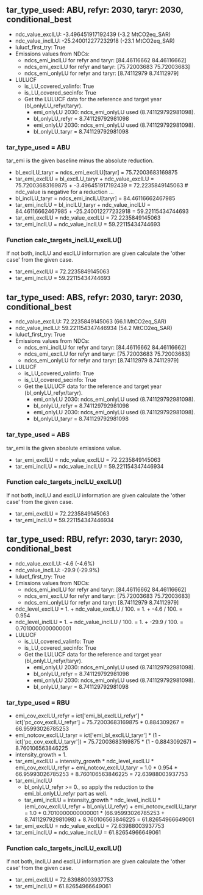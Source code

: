 

## tar_type_used: ABU, refyr: 2030, taryr: 2030, conditional_best
- ndc_value_exclLU: -3.496451917192439 (-3.2 MtCO2eq_SAR)
- ndc_value_inclLU: -25.240012277232918 (-23.1 MtCO2eq_SAR)
- lulucf_first_try: True
- Emissions values from NDCs:
  - ndcs_emi_inclLU for refyr and taryr: [84.46116662 84.46116662]
  - ndcs_emi_exclLU for refyr and taryr: [75.72003683 75.72003683]
  - ndcs_emi_onlyLU for refyr and taryr: [8.74112979 8.74112979]
- LULUCF
  - is_LU_covered_valinfo: True
  - is_LU_covered_secinfo: True
  - Get the LULUCF data for the reference and target year (bl_onlyLU_refyr/taryr).
    - emi_onlyLU 2030: ndcs_emi_onlyLU used (8.741129792981098).
    - bl_onlyLU_refyr = 8.741129792981098
    - emi_onlyLU 2030: ndcs_emi_onlyLU used (8.741129792981098).
    - bl_onlyLU_taryr = 8.741129792981098
### tar_type_used = ABU
tar_emi is the given baseline minus the absolute reduction.
- bl_exclLU_taryr = ndcs_emi_exclLU[taryr] = 75.72003683169875
- tar_emi_exclLU = bl_exclLU_taryr + ndc_value_exclLU = 75.72003683169875 + -3.496451917192439 = 72.2235849145063 # ndc_value is negative for a reduction ...
- bl_inclLU_taryr = ndcs_emi_inclLU[taryr] = 84.46116662467985
- tar_emi_inclLU = bl_inclLU_taryr + ndc_value_inclLU = 84.46116662467985 + -25.240012277232918 = 59.22115434744693
- tar_emi_exclLU = ndc_value_exclLU = 72.2235849145063
- tar_emi_inclLU = ndc_value_inclLU = 59.22115434744693
### Function calc_targets_inclLU_exclLU()
If not both, inclLU and exclLU information are given calculate the 'other case' from the given case.
- tar_emi_exclLU = 72.2235849145063
- tar_emi_inclLU = 59.22115434744693

## tar_type_used: ABS, refyr: 2030, taryr: 2030, conditional_best
- ndc_value_exclLU: 72.2235849145063 (66.1 MtCO2eq_SAR)
- ndc_value_inclLU: 59.221154347446934 (54.2 MtCO2eq_SAR)
- lulucf_first_try: True
- Emissions values from NDCs:
  - ndcs_emi_inclLU for refyr and taryr: [84.46116662 84.46116662]
  - ndcs_emi_exclLU for refyr and taryr: [75.72003683 75.72003683]
  - ndcs_emi_onlyLU for refyr and taryr: [8.74112979 8.74112979]
- LULUCF
  - is_LU_covered_valinfo: True
  - is_LU_covered_secinfo: True
  - Get the LULUCF data for the reference and target year (bl_onlyLU_refyr/taryr).
    - emi_onlyLU 2030: ndcs_emi_onlyLU used (8.741129792981098).
    - bl_onlyLU_refyr = 8.741129792981098
    - emi_onlyLU 2030: ndcs_emi_onlyLU used (8.741129792981098).
    - bl_onlyLU_taryr = 8.741129792981098
### tar_type_used = ABS
tar_emi is the given absolute emissions value.
- tar_emi_exclLU = ndc_value_exclLU = 72.2235849145063
- tar_emi_inclLU = ndc_value_inclLU = 59.221154347446934
### Function calc_targets_inclLU_exclLU()
If not both, inclLU and exclLU information are given calculate the 'other case' from the given case.
- tar_emi_exclLU = 72.2235849145063
- tar_emi_inclLU = 59.221154347446934

## tar_type_used: RBU, refyr: 2030, taryr: 2030, conditional_best
- ndc_value_exclLU: -4.6 (-4.6%)
- ndc_value_inclLU: -29.9 (-29.9%)
- lulucf_first_try: True
- Emissions values from NDCs:
  - ndcs_emi_inclLU for refyr and taryr: [84.46116662 84.46116662]
  - ndcs_emi_exclLU for refyr and taryr: [75.72003683 75.72003683]
  - ndcs_emi_onlyLU for refyr and taryr: [8.74112979 8.74112979]
- ndc_level_exclLU = 1. + ndc_value_exclLU / 100. = 1. + -4.6 / 100. = 0.954
- ndc_level_inclLU = 1. + ndc_value_inclLU / 100. = 1. + -29.9 / 100. = 0.7010000000000001
- LULUCF
  - is_LU_covered_valinfo: True
  - is_LU_covered_secinfo: True
  - Get the LULUCF data for the reference and target year (bl_onlyLU_refyr/taryr).
    - emi_onlyLU 2030: ndcs_emi_onlyLU used (8.741129792981098).
    - bl_onlyLU_refyr = 8.741129792981098
    - emi_onlyLU 2030: ndcs_emi_onlyLU used (8.741129792981098).
    - bl_onlyLU_taryr = 8.741129792981098
### tar_type_used = RBU
- emi_cov_exclLU_refyr = ict['emi_bl_exclLU_refyr'] * ict['pc_cov_exclLU_refyr'] = 75.72003683169875 * 0.884309267 = 66.95993026785253
- emi_notcov_exclLU_taryr = ict['emi_bl_exclLU_taryr'] * (1 - ict['pc_cov_exclLU_taryr']) = 75.72003683169875 * (1 - 0.884309267) = 8.760106563846225
- intensity_growth = 1.
- tar_emi_exclLU = intensity_growth * ndc_level_exclLU * emi_cov_exclLU_refyr + emi_notcov_exclLU_taryr = 1.0 * 0.954 * 66.95993026785253 + 8.760106563846225 = 72.63988003937753
- tar_emi_inclLU
  - bl_onlyLU_refyr >= 0., so apply the reduction to the emi_bl_onlyLU_refyr part as well.
  - tar_emi_inclLU = intensity_growth * ndc_level_inclLU * (emi_cov_exclLU_refyr + bl_onlyLU_refyr) + emi_notcov_exclLU_taryr = 1.0 * 0.7010000000000001 * (66.95993026785253 + 8.741129792981098) + 8.760106563846225 = 61.82654966649061
- tar_emi_exclLU = ndc_value_exclLU = 72.63988003937753
- tar_emi_inclLU = ndc_value_inclLU = 61.82654966649061
### Function calc_targets_inclLU_exclLU()
If not both, inclLU and exclLU information are given calculate the 'other case' from the given case.
- tar_emi_exclLU = 72.63988003937753
- tar_emi_inclLU = 61.82654966649061